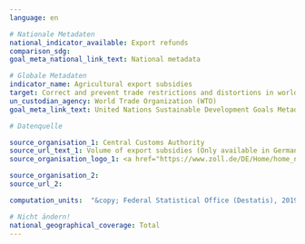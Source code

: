 ```yaml
---
language: en

# Nationale Metadaten
national_indicator_available: Export refunds
comparison_sdg:
goal_meta_national_link_text: National metadata

# Globale Metadaten
indicator_name: Agricultural export subsidies
target: Correct and prevent trade restrictions and distortions in world agricultural markets, including through the parallel elimination of all forms of agricultural export subsidies and all export measures with equivalent effect, in accordance with the mandate of the Doha Development Round
un_custodian_agency: World Trade Organization (WTO)
goal_meta_link_text: United Nations Sustainable Development Goals Metadata

# Datenquelle

source_organisation_1: Central Customs Authority
source_url_text_1: Volume of export subsidies (Only available in German)
source_organisation_logo_1: <a href="https://www.zoll.de/DE/Home/home_node.html;jsessionid=BB39D838C179FDA092FA3FB2828C07FA.live4411"><img src="https://g205sdgs.github.io/sdg-indicators/public/ LogosEn /zoll.png" alt="Logo Zoll" /></a>

source_organisation_2:
source_url_2:

computation_units:  "&copy; Federal Statistical Office (Destatis), 2019"

# Nicht ändern!
national_geographical_coverage: Total
---
```


